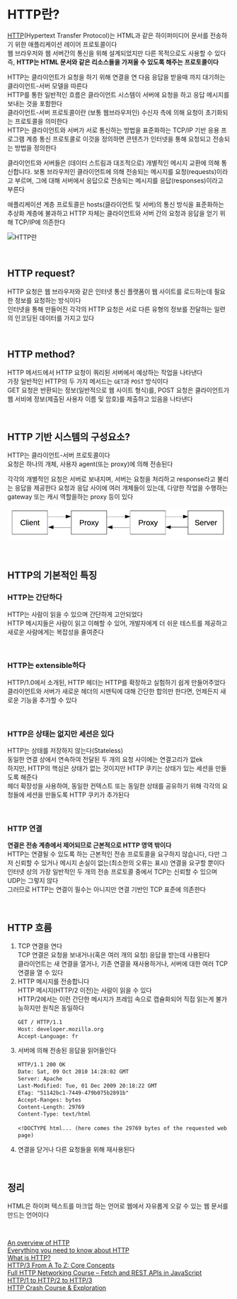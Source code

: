 # HTTP란?
[HTTP](https://build-enough.tistory.com/6)(Hypertext Transfer Protocol)는 HTML과 같은 하이퍼미디어 문서를 전송하기 위한 애플리케이션 레이어 프로토콜이다<br>
웹 브라우저와 웹 서버간의 통신을 위해 설계되었지만 다른 목적으로도 사용할 수 있다<br>
즉, **HTTP는 HTML 문서와 같은 리소스들을 가져올 수 있도록 해주는 프로토콜이다**<br>

HTTP는 클라이언트가 요청을 하기 위해 연결을 연 다음 응답을 받을때 까지 대기하는 클라이언트-서버 모델을 따른다<br>
HTTP를 통한 일반적인 흐름은 클라이언트 시스템이 서버에 요청을 하고 응답 메시지를 보내는 것을 포함한다<br>
클라이언트-서버 프로토콜이란 (보통 웹브라우저인) 수신자 측에 의해 요청이 초기화되는 프로토콜을 의미한다<br>
HTTP는 클라이언트와 서버가 서로 통신하는 방법을 표준화하는 TCP/IP 기반 응용 프로그램 계층 통신 프로토콜로 이것을 정의하면 콘텐츠가 인터넷을 통해 요청되고 전송되는 방법을 정의한다<br>

클라이언트와 서버들은 (데이터 스트림과 대조적으로) 개별적인 메시지 교환에 의해 통신합니다. 보통 브라우저인 클라이언트에 의해 전송되는 메시지를 요청(requests)이라고 부르며, 그에 대해 서버에서 응답으로 전송되는 메시지를 응답(responses)이라고 부른다<br>

애플리케이션 계층 프로토콜은 hosts(클라이언트 및 서버)의 통신 방식을 표준화하는 추상화 계층에 불과하고 HTTP 자체는 클라이언트와 서버 간의 요청과 응답을 얻기 위해 TCP/IP에 의존한다<br>

![HTTP란](images/HTTP란.png)


<br>

## HTTP request?
HTTP 요청은 웹 브라우저와 같은 인터넷 통신 플랫폼이 웹 사이트를 로드하는데 필요한 정보를 요청하는 방식이다<br>
인터넷을 통해 만들어진 각각의 HTTP 요청은 서로 다른 유형의 정보를 전달하는 일련의 인코딩된 데이터를 가지고 있다

<br>

## HTTP method?
HTTP 메서드에서 HTTP 요청이 쿼리된 서버에서 예상하는 작업을 나타낸다<br>
가장 일반적인 HTTP의 두 가지 메서드는 `GET`과 `POST` 방식이다<br>
GET 요청은 반환되는 정보(일반적으로 웹 사이트 형식)를, POST 요청은 클라이언트가 웹 서비에 정보(제출된 사용자 이름 및 암호)를 제출하고 있음을 나타낸다

<br>

## HTTP 기반 시스템의 구성요소?
HTTP는 클라이언트-서버 프로토콜이다<br>
요청은 하나의 개체, 사용자 agent(또는 proxy)에 의해 전송된다<br>

각각의 개별적인 요청은 서버로 보내지며, 서버는 요청을 처리하고 response라고 불리는 응답을 제공한다
요청과 응답 사이에 여러 개체들이 있는데, 다양한 작업을 수행하는 gateway 또는 캐시 역할을하는 proxy 등이 있다<br>

![HTTP 기반 시스템의 구성요소](images/HTTP%20%EA%B5%AC%EC%84%B1%EC%9A%94%EC%86%8C.png)

<br>

## HTTP의 기본적인 특징
### HTTP는 간단하다
HTTP는 사람이 읽을 수 있으며 간단하게 고안되었다<br>
HTTP 메시지들은 사람이 읽고 이해할 수 있어, 개발자에게 더 쉬운 테스트를 제공하고 새로운 사람에게는 복잡성을 줄여준다

<br>

### HTTP는 extensible하다
HTTP/1.0에서 소개된, HTTP 헤더는 HTTP를 확장하고 실험하기 쉽게 만들어주었다<br>
클라이언트와 서버가 새로운 헤더의 시맨틱에 대해 간단한 합의만 한다면, 언제든지 새로운 기능을 추가할 수 있다

<br>

### HTTP은 상태는 없지만 세션은 있다
HTTP는 상태를 저장하지 않는다(Stateless)<br>
동일한 연결 상에서 연속하여 전달된 두 개의 요청 사이에는 연결고리가 없ek<br>
하지만, HTTP의 핵심은 상태가 없는 것이지만 HTTP 쿠키는 상태가 있는 세션을 만들도록 해준다<br>
헤더 확장성을 사용하여, 동일한 컨텍스트 또는 동일한 상태를 공유하기 위해 각각의 요청들에 세션을 만들도록 HTTP 쿠키가 추가된다<br>

<br>

### HTTP 연결
**연결은 전송 계층에서 제어되므로 근본적으로 HTTP 영역 밖이다**<br>
HTTP는 연결될 수 있도록 하는 근본적인 전송 프로토콜을 요구하지 않습니다, 다만 그저 신뢰할 수 있거나 메시지 손실이 없는(최소한의 오류는 표시) 연결을 요구할 뿐이다<br>
인터넷 상의 가장 일반적인 두 개의 전송 프로토콜 중에서 TCP는 신뢰할 수 있으며 UDP는 그렇지 않다<br>
그러므로 HTTP는 연결이 필수는 아니지만 연결 기반인 TCP 표준에 의존한다

<br>

## HTTP 흐름
1. TCP 연결을 연다<br>
TCP 연결은 요청을 보내거나(혹은 여러 개의 요청) 응답을 받는데 사용된다<br>
클라이언트는 새 연결을 열거나, 기존 연결을 재사용하거나, 서버에 대한 여러 TCP 연결을 열 수 있다
2. HTTP 메시지를 전송합니다<br>
HTTP 메시지(HTTP/2 이전)는 사람이 읽을 수 있다<br>
HTTP/2에서는 이런 간단한 메시지가 프레임 속으로 캡슐화되어 직접 읽는게 불가능하지만 원칙은 동일하다<br>
    ```
    GET / HTTP/1.1
    Host: developer.mozilla.org
    Accept-Language: fr
    ```
3. 서버에 의해 전송된 응답을 읽어들인다<br>
    ```
    HTTP/1.1 200 OK
    Date: Sat, 09 Oct 2010 14:28:02 GMT
    Server: Apache
    Last-Modified: Tue, 01 Dec 2009 20:18:22 GMT
    ETag: "51142bc1-7449-479b075b2891b"
    Accept-Ranges: bytes
    Content-Length: 29769
    Content-Type: text/html

    <!DOCTYPE html... (here comes the 29769 bytes of the requested web page)
    ```
4. 연결을 닫거나 다른 요청들을 위해 재사용된다

<br>

## 정리
HTML은 하이퍼 텍스트를 마크업 하는 언어로 웹에서 자유롭게 오갈 수 있는 웹 문서를 만드는 언어이다

<br>

[An overview of HTTP](https://developer.mozilla.org/en-US/docs/Web/HTTP/Overview)<br>
[Everything you need to know about HTTP](https://cs.fyi/guide/http-in-depth)<br>
[What is HTTP?](https://www.cloudflare.com/en-gb/learning/ddos/glossary/hypertext-transfer-protocol-http/)<br>
[HTTP/3 From A To Z: Core Concepts](https://www.smashingmagazine.com/2021/08/http3-core-concepts-part1/)<br>
[Full HTTP Networking Course – Fetch and REST APIs in JavaScript](https://www.youtube.com/watch?v=2JYT5f2isg4)<br>
[HTTP/1 to HTTP/2 to HTTP/3](https://www.youtube.com/watch?v=a-sBfyiXysI)<br>
[HTTP Crash Course & Exploration
](https://www.youtube.com/watch?v=iYM2zFP3Zn0)<br>